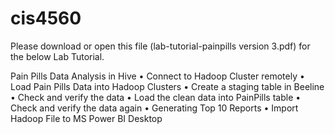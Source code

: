# cis4560

Please download or open this file (lab-tutorial-painpills version 3.pdf) for the below Lab Tutorial.

Pain Pills Data Analysis in Hive
• Connect to Hadoop Cluster remotely
• Load Pain Pills Data into Hadoop Clusters
• Create a staging table in Beeline
• Check and verify the data
• Load the clean data into PainPills table
• Check and verify the data again
• Generating Top 10 Reports
• Import Hadoop File to MS Power BI Desktop
